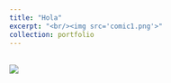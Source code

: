 ```yaml
---
title: "Hola"
excerpt: "<br/><img src='comic1.png'>"
collection: portfolio
---
```


<br/><img src='comic1.png'>
